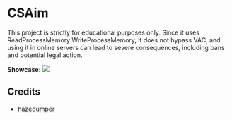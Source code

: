 # CSAim

This  project is strictly for educational purposes only. Since it uses ReadProcessMemory WriteProcessMemory, it does not bypass VAC, and using it in online servers can lead to severe consequences, including  bans and potential legal action. 

**Showcase:**
![](https://github.com/semercioglu1/SimpleCSGOAimbot/blob/main/SimpleCSGOAimbot/Test/test.gif)

## Credits

- [hazedumper](https://github.com/frk1/hazedumper "to dump offsets")
